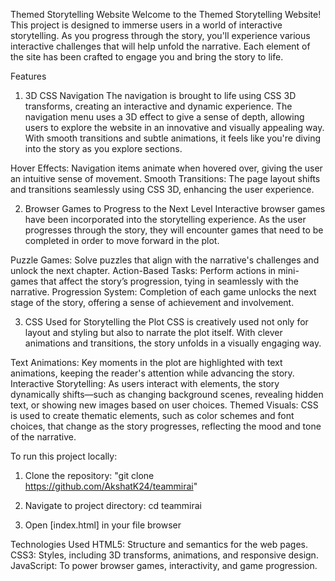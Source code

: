 Themed Storytelling Website
Welcome to the Themed Storytelling Website! This project is designed to immerse users in a world of interactive storytelling. As you progress through the story, you'll experience various interactive challenges that will help unfold the narrative. Each element of the site has been crafted to engage you and bring the story to life.

Features
1. 3D CSS Navigation
The navigation is brought to life using CSS 3D transforms, creating an interactive and dynamic experience. The navigation menu uses a 3D effect to give a sense of depth, allowing users to explore the website in an innovative and visually appealing way. With smooth transitions and subtle animations, it feels like you're diving into the story as you explore sections.

Hover Effects: Navigation items animate when hovered over, giving the user an intuitive sense of movement.
Smooth Transitions: The page layout shifts and transitions seamlessly using CSS 3D, enhancing the user experience.

2. Browser Games to Progress to the Next Level
Interactive browser games have been incorporated into the storytelling experience. As the user progresses through the story, they will encounter games that need to be completed in order to move forward in the plot.

Puzzle Games: Solve puzzles that align with the narrative's challenges and unlock the next chapter.
Action-Based Tasks: Perform actions in mini-games that affect the story’s progression, tying in seamlessly with the narrative.
Progression System: Completion of each game unlocks the next stage of the story, offering a sense of achievement and involvement.

3. CSS Used for Storytelling the Plot
CSS is creatively used not only for layout and styling but also to narrate the plot itself. With clever animations and transitions, the story unfolds in a visually engaging way.

Text Animations: Key moments in the plot are highlighted with text animations, keeping the reader's attention while advancing the story.
Interactive Storytelling: As users interact with elements, the story dynamically shifts—such as changing background scenes, revealing hidden text, or showing new images based on user choices.
Themed Visuals: CSS is used to create thematic elements, such as color schemes and font choices, that change as the story progresses, reflecting the mood and tone of the narrative.


To run this project locally:
1. Clone the repository:
"git clone https://github.com/AkshatK24/teammirai"

2. Navigate to project directory:
cd teammirai

3. Open [index.html] in your file browser

Technologies Used
HTML5: Structure and semantics for the web pages.
CSS3: Styles, including 3D transforms, animations, and responsive design.
JavaScript: To power browser games, interactivity, and game progression.
